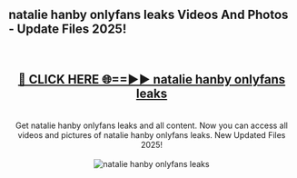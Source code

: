 <h2>natalie hanby onlyfans leaks Videos And Photos - Update Files 2025!</h2>
<br>
<div align="center">
<h2><a href="https://linkcuts.com/hfmhzwbr" rel="nofollow">🔴 CLICK HERE 🌐==►► natalie hanby onlyfans leaks</a></h2>
<br>
Get natalie hanby onlyfans leaks and all content. Now you can access all videos and pictures of natalie hanby onlyfans leaks. New Updated Files 2025!
<br>
<br>
<a href="https://linkcuts.com/hfmhzwbr" rel="nofollow" data-target="animated-image.originalLink"><img src="https://i.ibb.co.com/WyWwxjT/player-gif2.gif" alt="natalie hanby onlyfans leaks" style="max-width: 100%; display: inline-block;" data-target="animated-image.originalImage"></a>
</div>
<br>